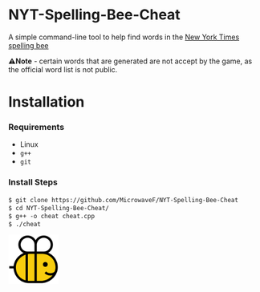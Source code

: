 # NYT-Spelling-Bee-Cheat
A simple command-line tool to help find words in the [New York Times spelling bee](https://www.nytimes.com/puzzles/spelling-bee)

⚠️**Note** - certain words that are generated are not accept by the game, as the official word list is not public.

# Installation

### Requirements

- Linux
- `g++`
- `git`

### Install Steps

```shell
$ git clone https://github.com/MicrowaveF/NYT-Spelling-Bee-Cheat
$ cd NYT-Spelling-Bee-Cheat/
$ g++ -o cheat cheat.cpp
$ ./cheat
```
<img src="logo.png" width="100">
